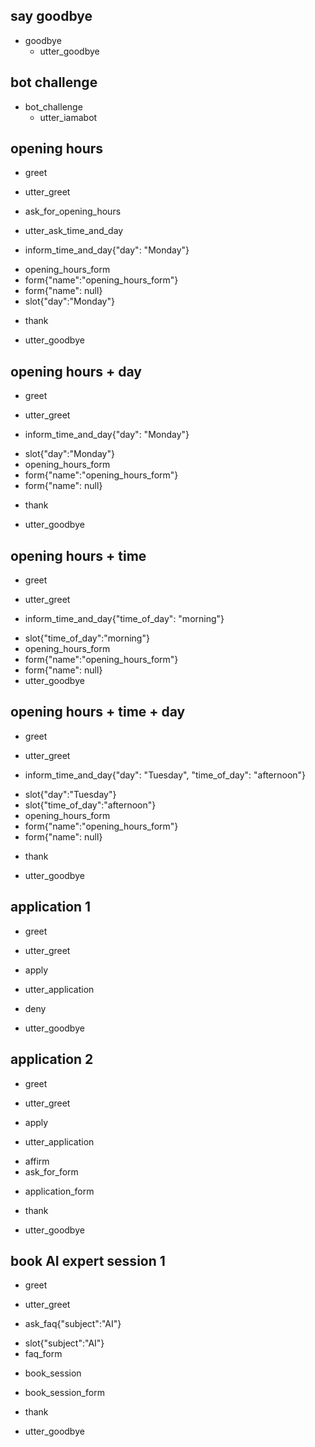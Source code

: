 ## say goodbye
* goodbye
  - utter_goodbye

## bot challenge
* bot_challenge
  - utter_iamabot

## opening hours
* greet
 - utter_greet
* ask_for_opening_hours
 - utter_ask_time_and_day
* inform_time_and_day{"day": "Monday"}
 - opening_hours_form
 - form{"name":"opening_hours_form"}
 - form{"name": null}
 - slot{"day":"Monday"}
* thank
 - utter_goodbye

## opening hours + day
* greet
 - utter_greet
* inform_time_and_day{"day": "Monday"}
 - slot{"day":"Monday"}
 - opening_hours_form
 - form{"name":"opening_hours_form"}
 - form{"name": null}
* thank
 - utter_goodbye

## opening hours + time
* greet
 - utter_greet
* inform_time_and_day{"time_of_day": "morning"}
 - slot{"time_of_day":"morning"}
 - opening_hours_form
 - form{"name":"opening_hours_form"}
 - form{"name": null}
 - utter_goodbye

## opening hours + time + day
* greet
 - utter_greet
* inform_time_and_day{"day": "Tuesday", "time_of_day": "afternoon"}
 - slot{"day":"Tuesday"}
 - slot{"time_of_day":"afternoon"}
 - opening_hours_form
 - form{"name":"opening_hours_form"}
 - form{"name": null}
* thank
 - utter_goodbye

## application 1
* greet
 - utter_greet
* apply
 - utter_application
* deny
 - utter_goodbye

## application 2
* greet
 - utter_greet
* apply
 - utter_application
* affirm
* ask_for_form
 - application_form
* thank
 - utter_goodbye

## book AI expert session 1
* greet
 - utter_greet
* ask_faq{"subject":"AI"}
 - slot{"subject":"AI"}
 - faq_form
* book_session
 - book_session_form
* thank
 - utter_goodbye 